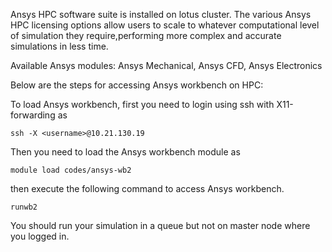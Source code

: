 Ansys HPC software suite is installed on lotus cluster. The various Ansys HPC licensing options allow users to scale to whatever computational level of simulation they require,performing more complex and accurate simulations in less time.

Available Ansys modules: Ansys Mechanical, Ansys CFD, Ansys Electronics

Below are the steps for accessing Ansys workbench on HPC:

To load Ansys workbench, first you need to login using ssh with X11-forwarding as
```
ssh -X <username>@10.21.130.19
```

Then you need to load the Ansys workbench module as
```
module load codes/ansys-wb2
```
then execute the following command to access Ansys workbench.
```
runwb2
```

You should run your simulation in a queue but not on master node where you logged in.

